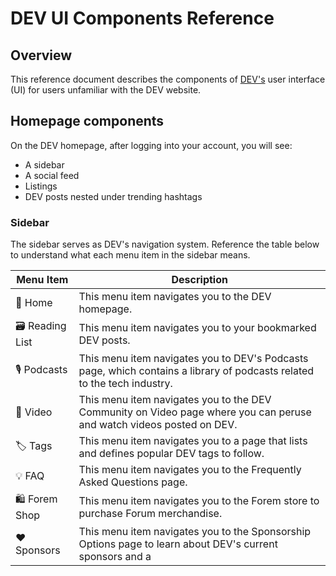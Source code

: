 # DEV UI Components Reference

## Overview

This reference document describes the components of [DEV's](https://dev.to/) user interface (UI) for users unfamiliar with the DEV website.

## Homepage components

On the DEV homepage, after logging into your account, you will see:

- A sidebar
- A social feed
- Listings
- DEV posts nested under trending hashtags

### Sidebar

The sidebar serves as DEV's navigation system. Reference the table below to understand what each menu item in the sidebar means.

| Menu Item      | Description                                                                                                             |
| -------------- | ----------------------------------------------------------------------------------------------------------------------- |
| 🏡 Home        | This menu item navigates you to the DEV homepage.                                                                       |
| 🗃 Reading List | This menu item navigates you to your bookmarked DEV posts.                                                              |
| 🎙 Podcasts     | This menu item navigates you to DEV's Podcasts page, which contains a library of podcasts related to the tech industry. |
| 🎥 Video       | This menu item navigates you to the DEV Community on Video page where you can peruse and watch videos posted on DEV.    |
| 🏷 Tags         | This menu item navigates you to a page that lists and defines popular DEV tags to follow.                               |
| 💡 FAQ         | This menu item navigates you to the Frequently Asked Questions page.                                                    |
| 🛍 Forem Shop   | This menu item navigates you to the Forem store to purchase Forum merchandise.                                          |
| ❤️ Sponsors    | This menu item navigates you to the Sponsorship Options page to learn about DEV's current sponsors and a                |
